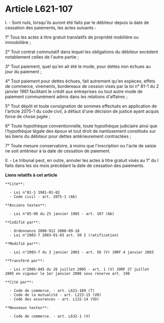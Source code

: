 # Article L621-107

I. - Sont nuls, lorsqu'ils auront été faits par le débiteur depuis la date de cessation des paiements, les actes suivants :

1° Tous les actes à titre gratuit translatifs de propriété mobilière ou immobilière ;

2° Tout contrat commutatif dans lequel les obligations du débiteur excèdent notablement celles de l'autre partie ;

3° Tout paiement, quel qu'en ait été le mode, pour dettes non échues au jour du paiement ;

4° Tout paiement pour dettes échues, fait autrement qu'en espèces, effets de commerce, virements, bordereaux de cession visés
par la loi n° 81-1 du 2 janvier 1981 facilitant le crédit aux entreprises ou tout autre mode de paiement communément admis
dans les relations d'affaires ;

5° Tout dépôt et toute consignation de sommes effectués en application de l'article 2075-1 du code civil, à défaut d'une
décision de justice ayant acquis force de chose jugée ;

6° Toute hypothèque conventionnelle, toute hypothèque judiciaire ainsi que l'hypothèque légale des époux et tout droit de
nantissement constitués sur les biens du débiteur pour dettes antérieurement contractées ;

7° Toute mesure conservatoire, à moins que l'inscription ou l'acte de saisie ne soit antérieur à la date de cessation de
paiement.

II. - Le tribunal peut, en outre, annuler les actes à titre gratuit visés au 1° du I faits dans les six mois précédant la
date de cessation des paiements.

**Liens relatifs à cet article**

	**Cite**:

	  - Loi n°81-1 1981-01-02
	  - Code civil - art. 2075-1 (Ab)

	**Anciens textes**:

	  - Loi n°85-98 du 25 janvier 1985 - art. 107 (Ab)

	**Codifié par**:

	  - Ordonnance 2000-912 2000-09-18
	  - Loi n°2003-7 2003-01-03 art. 50 I (ratification)

	**Modifié par**:

	  - Loi n°2003-7 du 3 janvier 2003 - art. 50 (V) JORF 4 janvier 2003

	**Transféré par**:

	  - Loi n°2005-845 du 26 juillet 2005 - art. 1 (V) JORF 27 juillet 2005 en vigueur le 1er janvier 2006 sous réserve art. 190

	**Cité par**:

	  - Code de commerce. - art. L621-109 (T)
	  - Code de la mutualité - art. L223-15 (VD)
	  - Code des assurances - art. L132-14 (VD)

	**Nouveaux textes**:

	  - Code de commerce. - art. L632-1 (V)
